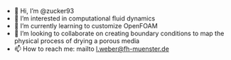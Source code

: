 - 👋 Hi, I’m @zucker93
- 👀 I’m interested in computational fluid dynamics
- 🌱 I’m currently learning to customize OpenFOAM
- 💞️ I’m looking to collaborate on creating boundary conditions to map the physical process of drying a porous media
- 📫 How to reach me: mailto l.weber@fh-muenster.de

<!---
zucker93/zucker93 is a ✨ special ✨ repository because its `README.md` (this file) appears on your GitHub profile.
You can click the Preview link to take a look at your changes.
--->
